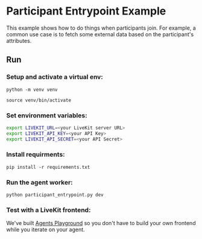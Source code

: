 # Participant Entrypoint Example

This example shows how to do things when participants join. For example, a common use case is to fetch some external data based on the participant's attributes.

## Run

### Setup and activate a virtual env:

`python -m venv venv`

`source venv/bin/activate`

### Set environment variables:

```bash
export LIVEKIT_URL=<your LiveKit server URL>
export LIVEKIT_API_KEY=<your API Key>
export LIVEKIT_API_SECRET=<your API Secret>
```

### Install requirments:
`pip install -r requirements.txt`

### Run the agent worker:

`python participant_entrypoint.py dev`

### Test with a LiveKit frontend:

We've built [Agents Playground](https://agents-playground.livekit.io) so you don't have to build your own frontend while you iterate on your agent.
